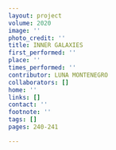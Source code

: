 ```yaml
---
layout: project
volume: 2020
image: ''
photo_credit: ''
title: INNER GALAXIES
first_performed: ''
place: ''
times_performed: ''
contributor: LUNA MONTENEGRO
collaborators: []
home: ''
links: []
contact: ''
footnote: ''
tags: []
pages: 240-241

---
```




